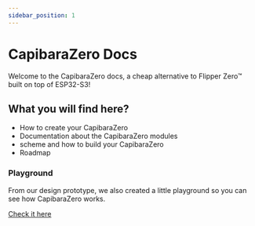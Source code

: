 ```yaml
---
sidebar_position: 1
---
```


# CapibaraZero Docs

Welcome to the CapibaraZero docs, a cheap alternative to Flipper Zero™ built on top of ESP32-S3!

## What you will find here?

- How to create your CapibaraZero
- Documentation about the CapibaraZero modules
- scheme and how to build your CapibaraZero
- Roadmap

### Playground

From our design prototype, we also created a little playground so you can see how CapibaraZero works. 

[Check it here](https://www.figma.com/proto/4v1vgGq7pUMw96To1iamSw/CapibaraZero?type=design&node-id=25-120&t=qCUo12uAuokHufff-1&scaling=scale-down&page-id=0%3A1&starting-point-node-id=25%3A120&mode=design)

